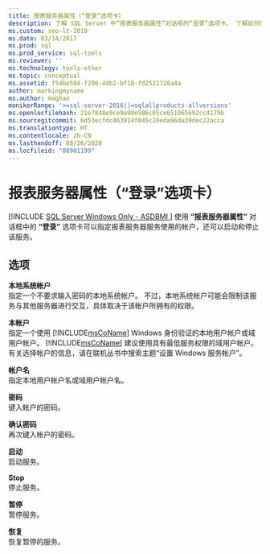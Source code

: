 ```yaml
---
title: 报表服务器属性（“登录”选项卡）
description: 了解 SQL Server 中“报表服务器属性”对话框的“登录”选项卡。 了解如何使用它来指定帐户和启动或停止服务。
ms.custom: seo-lt-2019
ms.date: 03/14/2017
ms.prod: sql
ms.prod_service: sql-tools
ms.reviewer: ''
ms.technology: tools-other
ms.topic: conceptual
ms.assetid: f54be594-f290-4db2-bf18-fd2521728a4a
author: markingmyname
ms.author: maghan
monikerRange: '>=sql-server-2016||=sqlallproducts-allversions'
ms.openlocfilehash: 21e7848e9ce9a90e586c05ce651065692cc4179b
ms.sourcegitcommit: 6d53ecfdc463914f045c20eda96da39dec22acca
ms.translationtype: HT
ms.contentlocale: zh-CN
ms.lasthandoff: 08/26/2020
ms.locfileid: "88901199"
---
```

# <a name="report-server-properties-log-on-tab"></a>报表服务器属性（“登录”选项卡）
[!INCLUDE [SQL Server Windows Only - ASDBMI ](../../includes/applies-to-version/sql-windows-only-asdbmi.md)]
  使用 **“报表服务器属性”** 对话框中的 **“登录”** 选项卡可以指定报表服务器服务使用的帐户，还可以启动和停止该服务。  
  
## <a name="options"></a>选项  
 **本地系统帐户**  
 指定一个不要求输入密码的本地系统帐户。 不过，本地系统帐户可能会限制该服务与其他服务器进行交互，具体取决于该帐户所拥有的权限。  
  
 **本帐户**  
 指定一个使用 [!INCLUDE[msCoName](../../includes/msconame-md.md)] Windows 身份验证的本地用户帐户或域用户帐户。 [!INCLUDE[msCoName](../../includes/msconame-md.md)] 建议使用具有最低服务权限的域用户帐户。 有关选择帐户的信息，请在联机丛书中搜索主题“设置 Windows 服务帐户”。  
  
 **帐户名**  
 指定本地用户帐户名或域用户帐户名。  
  
 **密码**  
 键入帐户的密码。  
  
 **确认密码**  
 再次键入帐户的密码。  
  
 **启动**  
 启动服务。  
  
 **Stop**  
 停止服务。  
  
 **暂停**  
 暂停服务。  
  
 **恢复**  
 恢复暂停的服务。  
  
  
